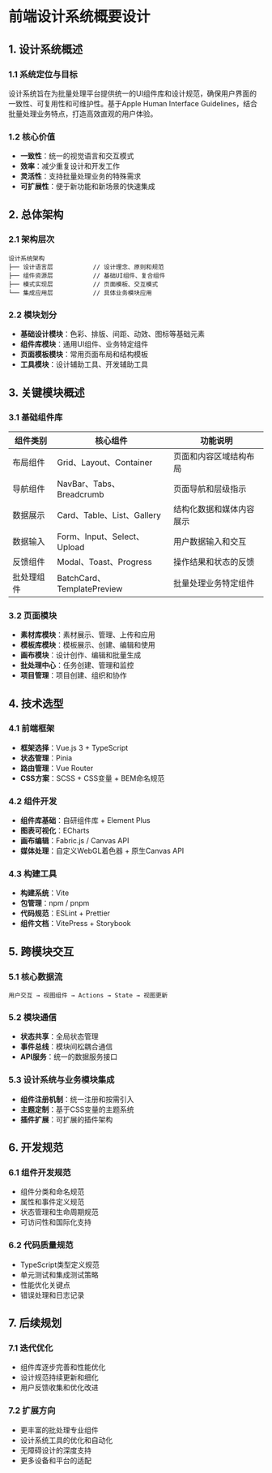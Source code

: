 # 前端设计系统概要设计

## 1. 设计系统概述

### 1.1 系统定位与目标
设计系统旨在为批量处理平台提供统一的UI组件库和设计规范，确保用户界面的一致性、可复用性和可维护性。基于Apple Human Interface Guidelines，结合批量处理业务特点，打造高效直观的用户体验。

### 1.2 核心价值
- **一致性**：统一的视觉语言和交互模式
- **效率**：减少重复设计和开发工作
- **灵活性**：支持批量处理业务的特殊需求
- **可扩展性**：便于新功能和新场景的快速集成

## 2. 总体架构

### 2.1 架构层次
```
设计系统架构
├── 设计语言层           // 设计理念、原则和规范
├── 组件资源层           // 基础UI组件、复合组件
├── 模式实现层           // 页面模板、交互模式
└── 集成应用层           // 具体业务模块应用
```

### 2.2 模块划分
- **基础设计模块**：色彩、排版、间距、动效、图标等基础元素
- **组件库模块**：通用UI组件、业务特定组件
- **页面模板模块**：常用页面布局和结构模板
- **工具模块**：设计辅助工具、开发辅助工具

## 3. 关键模块概述

### 3.1 基础组件库
| 组件类别 | 核心组件 | 功能说明 |
|---------|---------|---------|
| 布局组件 | Grid、Layout、Container | 页面和内容区域结构布局 |
| 导航组件 | NavBar、Tabs、Breadcrumb | 页面导航和层级指示 |
| 数据展示 | Card、Table、List、Gallery | 结构化数据和媒体内容展示 |
| 数据输入 | Form、Input、Select、Upload | 用户数据输入和交互 |
| 反馈组件 | Modal、Toast、Progress | 操作结果和状态的反馈 |
| 批处理组件 | BatchCard、TemplatePreview | 批量处理业务特定组件 |

### 3.2 页面模块
- **素材库模块**：素材展示、管理、上传和应用
- **模板库模块**：模板展示、创建、编辑和使用
- **画布模块**：设计创作、编辑和批量生成
- **批处理中心**：任务创建、管理和监控
- **项目管理**：项目创建、组织和协作

## 4. 技术选型

### 4.1 前端框架
- **框架选择**：Vue.js 3 + TypeScript
- **状态管理**：Pinia
- **路由管理**：Vue Router
- **CSS方案**：SCSS + CSS变量 + BEM命名规范

### 4.2 组件开发
- **组件库基础**：自研组件库 + Element Plus
- **图表可视化**：ECharts
- **画布编辑**：Fabric.js / Canvas API
- **媒体处理**：自定义WebGL着色器 + 原生Canvas API

### 4.3 构建工具
- **构建系统**：Vite
- **包管理**：npm / pnpm
- **代码规范**：ESLint + Prettier
- **组件文档**：VitePress + Storybook

## 5. 跨模块交互

### 5.1 核心数据流
```
用户交互 → 视图组件 → Actions → State → 视图更新
```

### 5.2 模块通信
- **状态共享**：全局状态管理
- **事件总线**：模块间松耦合通信
- **API服务**：统一的数据服务接口

### 5.3 设计系统与业务模块集成
- **组件注册机制**：统一注册和按需引入
- **主题定制**：基于CSS变量的主题系统
- **插件扩展**：可扩展的插件架构

## 6. 开发规范

### 6.1 组件开发规范
- 组件分类和命名规范
- 属性和事件定义规范
- 状态管理和生命周期规范
- 可访问性和国际化支持

### 6.2 代码质量规范
- TypeScript类型定义规范
- 单元测试和集成测试策略
- 性能优化关键点
- 错误处理和日志记录

## 7. 后续规划

### 7.1 迭代优化
- 组件库逐步完善和性能优化
- 设计规范持续更新和细化
- 用户反馈收集和优化改进

### 7.2 扩展方向
- 更丰富的批处理专业组件
- 设计系统工具的优化和自动化
- 无障碍设计的深度支持
- 更多设备和平台的适配 
